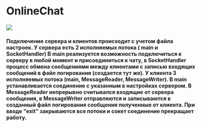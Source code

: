 # OnlineChat
![](https://cdn1.savepice.ru/uploads/2020/12/28/5d3c9cd0afaef15d44334f178eff1659-full.png)

#### Подключение сервера и клиентов происходит с учетом файла настроек. У сервера есть 2 исполняемых потока ( main  и SocketHandler) В main реализуется возможность подключиться к серверу в любой момент и присоединиться к чату, в SocketHandler процесс обмена сообщениями между клиентами с записью входящих сообщений в файл логирования (создается тут же). У клиента 3 исполняемых потока (main, MessageReader, MessageWriter). В main устанавливается соединение с указанным в настройках сервером.  В MessageReader непрерывно считывался входящие от сервера сообщения, в MessageWriter отправляются и записываются в созданный файл логирования сообщения полученные от клиента. При вводе “exit” закрываются все потоки и сокет соединение прекращает работу.
